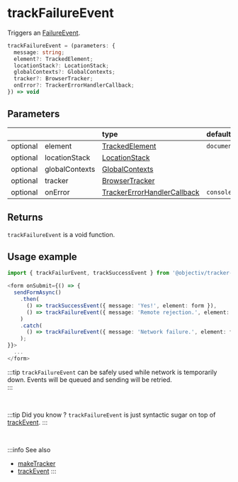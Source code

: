 # trackFailureEvent

Triggers an [FailureEvent](/taxonomy/reference/events/FailureEvent.md).

```typescript
trackFailureEvent = (parameters: {
  message: string;
  element?: TrackedElement;
  locationStack?: LocationStack;
  globalContexts?: GlobalContexts;
  tracker?: BrowserTracker;
  onError?: TrackerErrorHandlerCallback;  
}) => void
```

## Parameters
|          |                | type                                                                                              | default value
| :-:      | :--            | :--                                                                                               | :--           
| optional | element        | [TrackedElement](/tracking/api-reference/definitions/TrackedElement.md)                           | `document`
| optional | locationStack  | [LocationStack](/tracking/api-reference/core/LocationStack.md)                                    |
| optional | globalContexts | [GlobalContexts](/tracking/api-reference/core/GlobalContexts.md)                                  |
| optional | tracker        | [BrowserTracker](/tracking/api-reference/general/BrowserTracker.md)                               |
| optional | onError        | [TrackerErrorHandlerCallback](/tracking/api-reference/definitions/TrackerErrorHandlerCallback.md) | `console.error`

## Returns
`trackFailureEvent` is a void function.

## Usage example

```typescript jsx
import { trackFailurEvent, trackSuccessEvent } from '@objectiv/tracker-browser';
```

```typescript jsx
<form onSubmit={() => {
  sendFormAsync()
    .then(
      () => trackSuccessEvent({ message: 'Yes!', element: form }), 
      () => trackFailureEvent({ message: 'Remote rejection.', element: form })
    )
    .catch(
      () => trackFailureEvent({ message: 'Network failure.', element: form })
    );
}}>
  ...
</form>
```

:::tip
`trackFailureEvent` can be safely used while network is temporarily down. Events will be queued and sending will be retried.  
:::

<br />

:::tip Did you know ?
`trackFailureEvent` is just syntactic sugar on top of [trackEvent](/tracking/api-reference/eventTrackers/trackEvent.md).
:::

<br />

:::info See also
- [makeTracker](/tracking/api-reference/general/makeTracker.md)
- [trackEvent](/tracking/api-reference/eventTrackers/trackEvent.md)
:::

